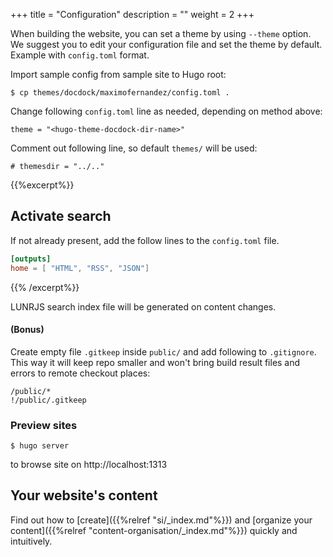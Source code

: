 +++
title = "Configuration"
description = ""
weight = 2
+++

When building the website, you can set a theme by using `--theme` option. We suggest you to edit your configuration file and set the theme by default. Example with `config.toml` format.
<!--more-->

Import sample config from sample site to Hugo root:

```
$ cp themes/docdock/maximofernandez/config.toml .
```

Change following `config.toml` line as needed, depending on method above:
```
theme = "<hugo-theme-docdock-dir-name>"
```
Comment out following line, so default `themes/` will be used:

```
# themesdir = "../.."
```


{{%excerpt%}}
## Activate search

If not already present, add the follow lines to the `config.toml` file.

```toml
[outputs]
home = [ "HTML", "RSS", "JSON"]
```
{{% /excerpt%}}


LUNRJS search index file will be generated on content changes.

#### (Bonus)
Create empty file `.gitkeep` inside `public/` and add following to `.gitignore`.  This way it will keep repo smaller and won't bring build result files and errors to remote checkout places:
```
/public/*
!/public/.gitkeep
```

### Preview sites
```
$ hugo server
```
to browse site on http://localhost:1313

## Your website's content

Find out how to [create]({{%relref "si/_index.md"%}}) and [organize your content]({{%relref "content-organisation/_index.md"%}}) quickly and intuitively.

